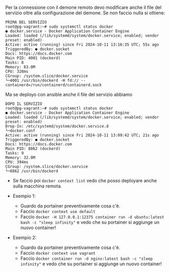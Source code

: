 Per la connessione con il demone remoto devo modificare anche il file del servizio oltre alla configurazione del demone.
Se non faccio nulla si ottiene:
```
PRIMA DEL SERVIZIO
root@pg-vagrant:~# sudo systemctl status docker
● docker.service - Docker Application Container Engine
Loaded: loaded (/lib/systemd/system/docker.service; enabled; vendor preset: enabled)
Active: active (running) since Fri 2024-10-11 13:16:35 UTC; 55s ago
TriggeredBy: ● docker.socket
Docs: https://docs.docker.com
Main PID: 4001 (dockerd)
Tasks: 8
Memory: 83.0M
CPU: 328ms
CGroup: /system.slice/docker.service
└─4001 /usr/bin/dockerd -H fd:// --containerd=/run/containerd/containerd.sock
```
Ma se deployo con ansible anche il file del servizio abbiamo
```
DOPO IL SERVIZIO
root@pg-vagrant:~# sudo systemctl status docker
● docker.service - Docker Application Container Engine
Loaded: loaded (/lib/systemd/system/docker.service; enabled; vendor preset: enabled)
Drop-In: /etc/systemd/system/docker.service.d
└─docker.conf
Active: active (running) since Fri 2024-10-11 13:09:42 UTC; 21s ago
TriggeredBy: ● docker.socket
Docs: https://docs.docker.com
Main PID: 8862 (dockerd)
Tasks: 9
Memory: 32.0M
CPU: 394ms
CGroup: /system.slice/docker.service
└─8862 /usr/bin/dockerd
```

* Se faccio poi `docker context list` vedo che posso deployare anche sulla macchina remota.
  
* Esempio 1:
  * Guardo da portainer preventivamente cosa c'è.
  * Faccio `docker context use default`
  * Faccio `docker -H 127.0.0.1:12375 container run -d ubuntu:latest bash -c "sleep infinity"` e vedo che su portainer si aggiunge un nuovo container!

* Esempio 2:
    * Guardo da portainer preventivamente cosa c'è.
    * Faccio `docker context use vagrant`
    * Faccio `docker container run -d nginx:latest bash -c "sleep infinity"` e vedo che su portainer si aggiunge un nuovo container!
